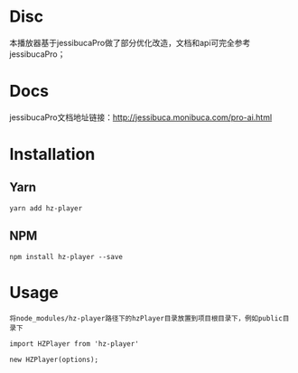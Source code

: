 <!--
 * @Author: 邢永强 xingyongqiang@haizhi.com
 * @Date: 2022-11-28 10:52:20
 * @LastEditors: 邢永强 xingyongqiang@haizhi.com
 * @LastEditTime: 2023-05-22 16:57:56
 * @FilePath: /testNpm/README.md
 * @Description: 这是默认设置,请设置`customMade`, 打开koroFileHeader查看配置 进行设置: https://github.com/OBKoro1/koro1FileHeader/wiki/%E9%85%8D%E7%BD%AE
-->
# Disc
本播放器基于jessibucaPro做了部分优化改造，文档和api可完全参考jessibucaPro；

# Docs
jessibucaPro文档地址链接：http://jessibuca.monibuca.com/pro-ai.html

# Installation

## Yarn

```
yarn add hz-player
```

## NPM

```
npm install hz-player --save
```

# Usage

```
将node_modules/hz-player路径下的hzPlayer目录放置到项目根目录下，例如public目录下

import HZPlayer from 'hz-player'

new HZPlayer(options);
```

